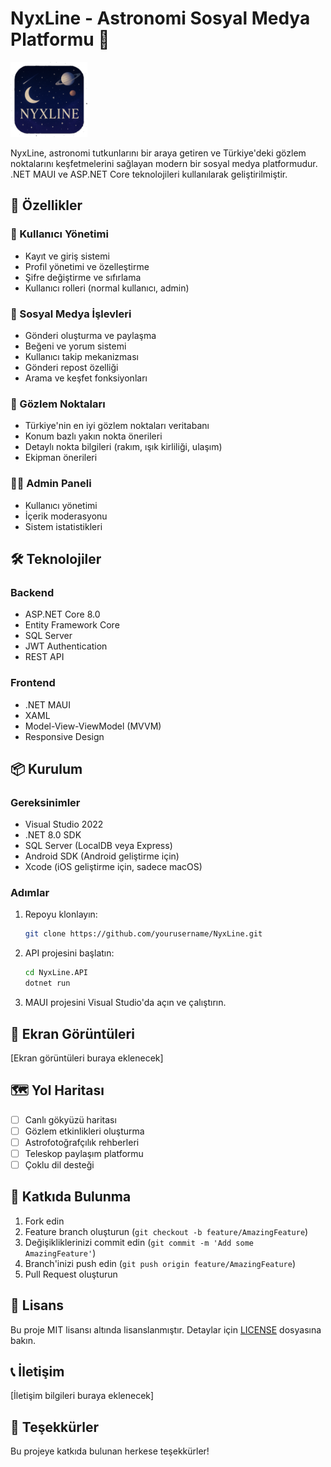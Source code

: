 # NyxLine - Astronomi Sosyal Medya Platformu 🌟

![NyxLine Logo](NyxLine.MAUI/Resources/Images/nyxline_logo.png)

NyxLine, astronomi tutkunlarını bir araya getiren ve Türkiye'deki gözlem noktalarını keşfetmelerini sağlayan modern bir sosyal medya platformudur. .NET MAUI ve ASP.NET Core teknolojileri kullanılarak geliştirilmiştir.

## 🚀 Özellikler

### 👥 Kullanıcı Yönetimi
- Kayıt ve giriş sistemi
- Profil yönetimi ve özelleştirme
- Şifre değiştirme ve sıfırlama
- Kullanıcı rolleri (normal kullanıcı, admin)

### 📱 Sosyal Medya İşlevleri
- Gönderi oluşturma ve paylaşma
- Beğeni ve yorum sistemi
- Kullanıcı takip mekanizması
- Gönderi repost özelliği
- Arama ve keşfet fonksiyonları

### 🔭 Gözlem Noktaları
- Türkiye'nin en iyi gözlem noktaları veritabanı
- Konum bazlı yakın nokta önerileri
- Detaylı nokta bilgileri (rakım, ışık kirliliği, ulaşım)
- Ekipman önerileri

### 👨‍💼 Admin Paneli
- Kullanıcı yönetimi
- İçerik moderasyonu
- Sistem istatistikleri

## 🛠️ Teknolojiler

### Backend
- ASP.NET Core 8.0
- Entity Framework Core
- SQL Server
- JWT Authentication
- REST API

### Frontend
- .NET MAUI
- XAML
- Model-View-ViewModel (MVVM)
- Responsive Design

## 📦 Kurulum

### Gereksinimler
- Visual Studio 2022
- .NET 8.0 SDK
- SQL Server (LocalDB veya Express)
- Android SDK (Android geliştirme için)
- Xcode (iOS geliştirme için, sadece macOS)

### Adımlar
1. Repoyu klonlayın:
   ```bash
   git clone https://github.com/yourusername/NyxLine.git
   ```

2. API projesini başlatın:
   ```bash
   cd NyxLine.API
   dotnet run
   ```

3. MAUI projesini Visual Studio'da açın ve çalıştırın.

## 📱 Ekran Görüntüleri

[Ekran görüntüleri buraya eklenecek]

## 🗺️ Yol Haritası

- [ ] Canlı gökyüzü haritası
- [ ] Gözlem etkinlikleri oluşturma
- [ ] Astrofotoğrafçılık rehberleri
- [ ] Teleskop paylaşım platformu
- [ ] Çoklu dil desteği

## 🤝 Katkıda Bulunma

1. Fork edin
2. Feature branch oluşturun (`git checkout -b feature/AmazingFeature`)
3. Değişikliklerinizi commit edin (`git commit -m 'Add some AmazingFeature'`)
4. Branch'inizi push edin (`git push origin feature/AmazingFeature`)
5. Pull Request oluşturun

## 📄 Lisans

Bu proje MIT lisansı altında lisanslanmıştır. Detaylar için [LICENSE](LICENSE) dosyasına bakın.

## 📞 İletişim

[İletişim bilgileri buraya eklenecek]

## 🌟 Teşekkürler

Bu projeye katkıda bulunan herkese teşekkürler! 